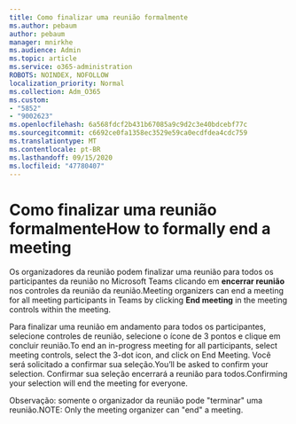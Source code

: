 ```yaml
---
title: Como finalizar uma reunião formalmente
ms.author: pebaum
author: pebaum
manager: mnirkhe
ms.audience: Admin
ms.topic: article
ms.service: o365-administration
ROBOTS: NOINDEX, NOFOLLOW
localization_priority: Normal
ms.collection: Adm_O365
ms.custom:
- "5852"
- "9002623"
ms.openlocfilehash: 6a568fdcf2b431b67085a9c9d2c3e40bdcebf77c
ms.sourcegitcommit: c6692ce0fa1358ec3529e59ca0ecdfdea4cdc759
ms.translationtype: MT
ms.contentlocale: pt-BR
ms.lasthandoff: 09/15/2020
ms.locfileid: "47780407"
---
```

# <a name="how-to-formally-end-a-meeting"></a><span data-ttu-id="b19c6-102">Como finalizar uma reunião formalmente</span><span class="sxs-lookup"><span data-stu-id="b19c6-102">How to formally end a meeting</span></span>

<span data-ttu-id="b19c6-103">Os organizadores da reunião podem finalizar uma reunião para todos os participantes da reunião no Microsoft Teams clicando em **encerrar reunião** nos controles da reunião da reunião.</span><span class="sxs-lookup"><span data-stu-id="b19c6-103">Meeting organizers can end a meeting for all meeting participants in Teams by clicking **End meeting** in the meeting controls within the meeting.</span></span>  

<span data-ttu-id="b19c6-104">Para finalizar uma reunião em andamento para todos os participantes, selecione controles de reunião, selecione o ícone de 3 pontos e clique em concluir reunião.</span><span class="sxs-lookup"><span data-stu-id="b19c6-104">To end an in-progress meeting for all participants, select meeting controls, select the 3-dot icon, and click on End Meeting.</span></span> <span data-ttu-id="b19c6-105">Você será solicitado a confirmar sua seleção.</span><span class="sxs-lookup"><span data-stu-id="b19c6-105">You’ll be asked to confirm your selection.</span></span> <span data-ttu-id="b19c6-106">Confirmar sua seleção encerrará a reunião para todos.</span><span class="sxs-lookup"><span data-stu-id="b19c6-106">Confirming your selection will end the meeting for everyone.</span></span>

<span data-ttu-id="b19c6-107">Observação: somente o organizador da reunião pode "terminar" uma reunião.</span><span class="sxs-lookup"><span data-stu-id="b19c6-107">NOTE: Only the meeting organizer can "end" a meeting.</span></span>